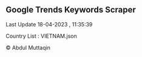 

## Google Trends Keywords Scraper 
 
Last Update 18-04-2023 , 11:35:39

Country List :
VIETNAM.json



© Abdul Muttaqin 
